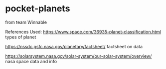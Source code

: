 # pocket-planets
from team Winnable


References Used:
https://www.space.com/36935-planet-classification.html types of planet

https://nssdc.gsfc.nasa.gov/planetary/factsheet/ factsheet on data

https://solarsystem.nasa.gov/solar-system/our-solar-system/overview/ nasa space data and info
